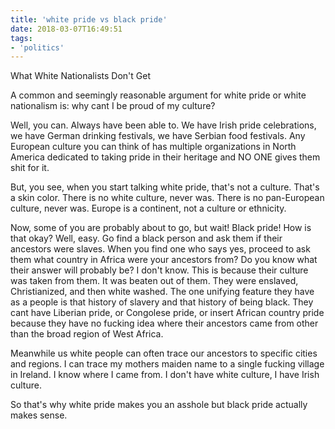 ```yaml
---
title: 'white pride vs black pride'
date: 2018-03-07T16:49:51
tags:
- 'politics'
---
```


What White Nationalists Don't Get

A common and seemingly reasonable argument for white pride or white
nationalism is: why cant I be proud of my culture?

Well, you can. Always have been able to. We have Irish pride
celebrations, we have German drinking festivals, we have Serbian food
festivals. Any European culture you can think of has multiple
organizations in North America dedicated to taking pride in their
heritage and NO ONE gives them shit for it.

But, you see, when you start talking white pride, that's not a culture.
That's a skin color. There is no white culture, never was. There is no
pan-European culture, never was. Europe is a continent, not a culture or
ethnicity.

Now, some of you are probably about to go, but wait! Black pride! How is
that okay? Well, easy. Go find a black person and ask them if their
ancestors were slaves. When you find one who says yes, proceed to ask
them what country in Africa were your ancestors from? Do you know what
their answer will probably be? I don't know. This is because their
culture was taken from them. It was beaten out of them. They were
enslaved, Christianized, and then white washed. The one unifying feature
they have as a people is that history of slavery and that history of
being black. They cant have Liberian pride, or Congolese pride, or
insert African country pride because they have no fucking idea where
their ancestors came from other than the broad region of West Africa.

Meanwhile us white people can often trace our ancestors to specific
cities and regions. I can trace my mothers maiden name to a single
fucking village in Ireland. I know where I came from. I don't have white
culture, I have Irish culture.

So that's why white pride makes you an asshole but black pride actually
makes sense.

